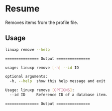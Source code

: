 # Resume

Removes items from the profile file.

## Usage

```bash
linuxp remove --help

=============== Output ===============

usage: linuxp remove [-h] --id ID

optional arguments:
  -h, --help  show this help message and exit

Usage: linuxp remove [OPTIONS]:
  --id ID     Reference ID of a database item.

=============== Output ===============
```